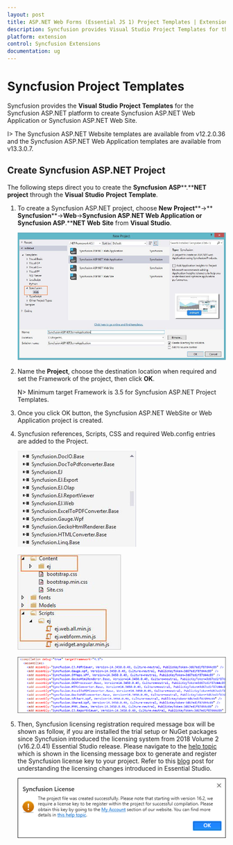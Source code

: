 ```yaml
---
layout: post
title: ASP.NET Web Forms (Essential JS 1) Project Templates | Extension | Syncfusion
description: Syncfusion provides Visual Studio Project Templates for the ASP.NET platform to create Syncfusion ASP.NET Web Application using Essential JS 1 components
platform: extension
control: Syncfusion Extensions
documentation: ug
---
```


# Syncfusion Project Templates

Syncfusion provides the **Visual** **Studio** **Project** **Templates** for the Syncfusion ASP.NET platform to create Syncfusion ASP.NET Web Application or Syncfusion ASP.NET Web Site. 

I> The Syncfusion ASP.NET Website templates are available from v12.2.0.36 and the Syncfusion ASP.NET Web Application templates are available from v13.3.0.7. 

## Create Syncfusion ASP.NET Project

The following steps direct you to create the **Syncfusion** **ASP****.****NET** **project** through the **Visual** **Studio** **Project** **Template**.

1. To create a Syncfusion ASP.NET project, choose **New** **Project****->** **Syncfusion****->****Web****->****Syncfusion** **ASP****.****NET** **Web** **Application** **or** **Syncfusion** **ASP****.****NET** **Web** **Site** from **Visual** **Studio**.

   ![Choose Syncfusion ASP.NET Web Application or Syncfusion ASP.NET Web Site from Visual Studio new project dialog](Syncfusion-Project-Templates_images/Syncfusion-Project-Templates-img1.jpeg)

2. Name the **Project**, choose the destination location when required and set the Framework of the project, then click **OK**.

   N> Minimum target Framework is 3.5 for Syncfusion ASP.NET Project Templates.
   
3. Once you click OK button, the Syncfusion ASP.NET WebSite or Web Application project is created.

4. Syncfusion references, Scripts, CSS and required Web.config entries are added to the Project.

   ![References of Syncfusion Essential JS 1 ASP.NET Web Forms project](Syncfusion-Project-Templates_images/Syncfusion-Project-Templates-img2.jpeg)

   ![Scripts and Themes of Syncfusion Essential JS 1 ASP.NET Web Forms project](Syncfusion-Project-Templates_images/Syncfusion-Project-Templates-img3.jpeg)

   ![Web.config references of Syncfusion Essential JS 1 ASP.NET Web Forms project](Syncfusion-Project-Templates_images/Syncfusion-Project-Templates-img4.jpeg)

5. Then, Syncfusion licensing registration required message box will be shown as follow, if you are installed the trial setup or NuGet packages since Syncfusion introduced the licensing system from 2018 Volume 2 (v16.2.0.41) Essential Studio release. Please navigate to the [help topic](https://help.syncfusion.com/common/essential-studio/licensing/license-key#how-to-generate-syncfusion-license-key) which is shown in the licensing message box to generate and register the Syncfusion license key to your project. Refer to this [blog](https://blog.syncfusion.com/post/Whats-New-in-2018-Volume-2-Licensing-Changes-in-the-1620x-Version-of-Essential-Studio.aspx) post for understanding the licensing changes introduced in Essential Studio.

   ![Syncfusion license registration information message box for Syncfusion Essential JS 1 ASP.NET Web Forms project](Syncfusion-Project-Templates_images/Syncfusion-Project-Templates-img5.jpeg)



